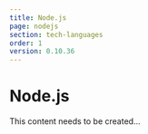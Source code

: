```yaml
---
title: Node.js
page: nodejs
section: tech-languages
order: 1
version: 0.10.36
---
```


# Node.js
This content needs to be created...
